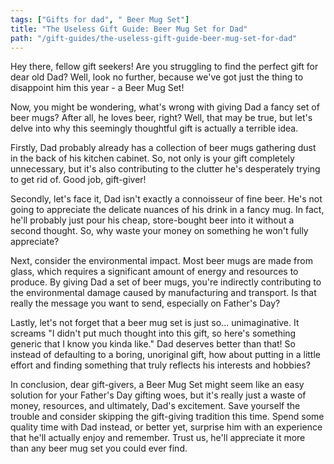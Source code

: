 ```yaml
---
tags: ["Gifts for dad", " Beer Mug Set"]
title: "The Useless Gift Guide: Beer Mug Set for Dad"
path: "/gift-guides/the-useless-gift-guide-beer-mug-set-for-dad"
---
```


Hey there, fellow gift seekers! Are you struggling to find the perfect gift for dear old Dad? Well, look no further, because we've got just the thing to disappoint him this year - a Beer Mug Set!

Now, you might be wondering, what's wrong with giving Dad a fancy set of beer mugs? After all, he loves beer, right? Well, that may be true, but let's delve into why this seemingly thoughtful gift is actually a terrible idea.

Firstly, Dad probably already has a collection of beer mugs gathering dust in the back of his kitchen cabinet. So, not only is your gift completely unnecessary, but it's also contributing to the clutter he's desperately trying to get rid of. Good job, gift-giver!

Secondly, let's face it, Dad isn't exactly a connoisseur of fine beer. He's not going to appreciate the delicate nuances of his drink in a fancy mug. In fact, he'll probably just pour his cheap, store-bought beer into it without a second thought. So, why waste your money on something he won't fully appreciate?

Next, consider the environmental impact. Most beer mugs are made from glass, which requires a significant amount of energy and resources to produce. By giving Dad a set of beer mugs, you're indirectly contributing to the environmental damage caused by manufacturing and transport. Is that really the message you want to send, especially on Father's Day?

Lastly, let's not forget that a beer mug set is just so... unimaginative. It screams "I didn't put much thought into this gift, so here's something generic that I know you kinda like." Dad deserves better than that! So instead of defaulting to a boring, unoriginal gift, how about putting in a little effort and finding something that truly reflects his interests and hobbies?

In conclusion, dear gift-givers, a Beer Mug Set might seem like an easy solution for your Father's Day gifting woes, but it's really just a waste of money, resources, and ultimately, Dad's excitement. Save yourself the trouble and consider skipping the gift-giving tradition this time. Spend some quality time with Dad instead, or better yet, surprise him with an experience that he'll actually enjoy and remember. Trust us, he'll appreciate it more than any beer mug set you could ever find.